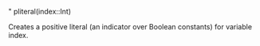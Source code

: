 "     pliteral(index::Int)

Creates a positive literal (an indicator over Boolean constants) for variable index.
